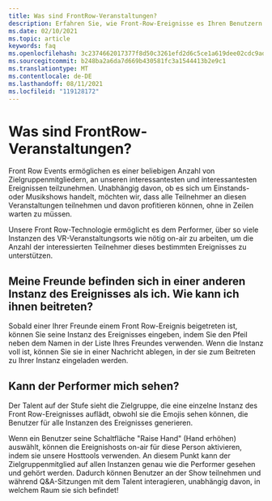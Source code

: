 ```yaml
---
title: Was sind FrontRow-Veranstaltungen?
description: Erfahren Sie, wie Front-Row-Ereignisse es Ihren Benutzern ermöglichen, in AltspaceVR-Ereignissen ganz nah und privat zu sein.
ms.date: 02/10/2021
ms.topic: article
keywords: faq
ms.openlocfilehash: 3c2374662017377f8d50c3261efd2d6c5ce1a619dee02cdc9ad16d6e48436694
ms.sourcegitcommit: b248ba2a6da7d669b430581fc3a1544413b2e9c1
ms.translationtype: MT
ms.contentlocale: de-DE
ms.lasthandoff: 08/11/2021
ms.locfileid: "119128172"
---
```

# <a name="what-are-frontrow-events"></a>Was sind FrontRow-Veranstaltungen? 

Front Row Events ermöglichen es einer beliebigen Anzahl von Zielgruppenmitgliedern, an unseren interessantesten und interessantesten Ereignissen teilzunehmen. Unabhängig davon, ob es sich um Einstands- oder Musikshows handelt, möchten wir, dass alle Teilnehmer an diesen Veranstaltungen teilnehmen und davon profitieren können, ohne in Zeilen warten zu müssen. 

Unsere Front Row-Technologie ermöglicht es dem Performer, über so viele Instanzen des VR-Veranstaltungsorts wie nötig on-air zu arbeiten, um die Anzahl der interessierten Teilnehmer dieses bestimmten Ereignisses zu unterstützen. 

## <a name="my-friends-are-in-a-different-instance-of-the-event-than-me-how-can-i-join-them"></a>Meine Freunde befinden sich in einer anderen Instanz des Ereignisses als ich. Wie kann ich ihnen beitreten?

Sobald einer Ihrer Freunde einem Front Row-Ereignis beigetreten ist, können Sie seine Instanz des Ereignisses eingeben, indem Sie den Pfeil neben dem Namen in der Liste Ihres Freundes verwenden. Wenn die Instanz voll ist, können Sie sie in einer Nachricht ablegen, in der sie zum Beitreten zu Ihrer Instanz eingeladen werden. 

## <a name="can-the-performer-see-me"></a>Kann der Performer mich sehen?

Der Talent auf der Stufe sieht die Zielgruppe, die eine einzelne Instanz des Front Row-Ereignisses auflädt, obwohl sie die Emojis sehen können, die Benutzer für alle Instanzen des Ereignisses generieren.

Wenn ein Benutzer seine Schaltfläche "Raise Hand" (Hand erhöhen) auswählt, können die Ereignishosts on-air für diese Person aktivieren, indem sie unsere Hosttools verwenden. An diesem Punkt kann der Zielgruppenmitglied auf allen Instanzen genau wie die Performer gesehen und gehört werden. Dadurch können Benutzer an der Show teilnehmen und während Q&A-Sitzungen mit dem Talent interagieren, unabhängig davon, in welchem Raum sie sich befindet!